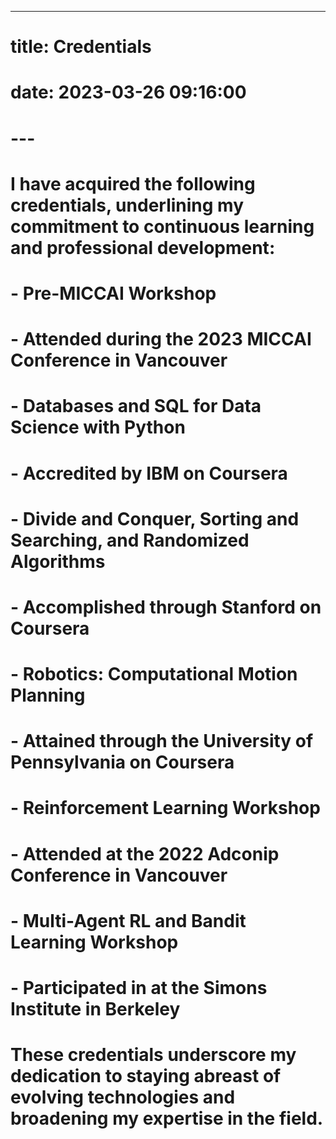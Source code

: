 ---
# title: Credentials
# date: 2023-03-26 09:16:00
# ---

# I have acquired the following credentials, underlining my commitment to continuous learning and professional development:
# - **Pre-MICCAI Workshop**
#   - Attended during the 2023 MICCAI Conference in Vancouver

# - **Databases and SQL for Data Science with Python**
#   - Accredited by IBM on Coursera

# - **Divide and Conquer, Sorting and Searching, and Randomized Algorithms**
#   - Accomplished through Stanford on Coursera

# - **Robotics: Computational Motion Planning**
#   - Attained through the University of Pennsylvania on Coursera

# - **Reinforcement Learning Workshop**
#   - Attended at the 2022 Adconip Conference in Vancouver

# - **Multi-Agent RL and Bandit Learning Workshop**
#   - Participated in at the Simons Institute in Berkeley

# These credentials underscore my dedication to staying abreast of evolving technologies and broadening my expertise in the field.